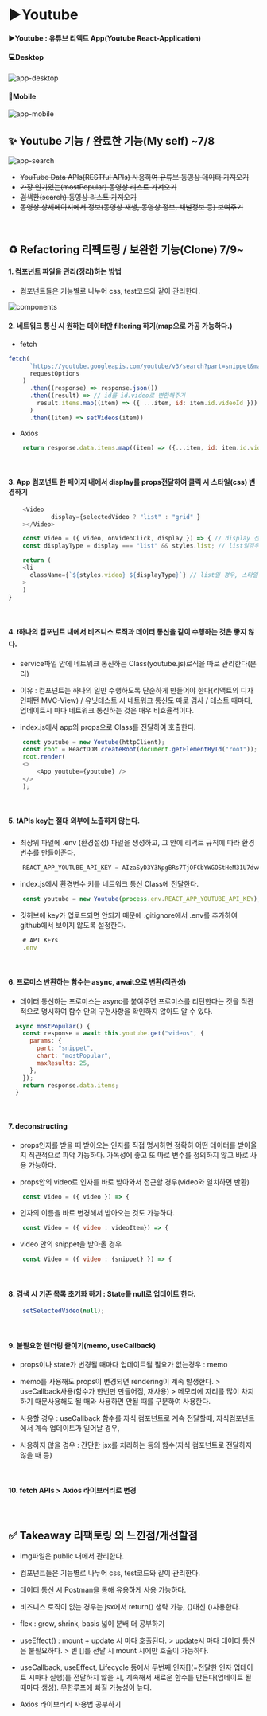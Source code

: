 # ▶️Youtube

#### ▶️Youtube : 유튜브 리액트 App(Youtube React-Application)

#### 💻Desktop

<img src="/public/img/desktop.jpg" alt="app-desktop">

#### 📱Mobile

<img src="/public/img/mobile.jpg" alt="app-mobile">

<br>

## ✨ Youtube 기능 / 완료한 기능(My self) ~7/8

<img src="/public/img/search.jpg" alt="app-search">

- ~~YouTube Data APIs(RESTful APIs) 사용하여 유튜브 동영상 데이터 가져오기~~
- ~~가장 인기있는(mostPopular) 동영상 리스트 가져오기~~
- ~~검색한(search) 동영상 리스트 가져오기~~
- ~~동영상 상세페이지에서 정보(동영상 재생, 동영상 정보, 채널정보 등) 보여주기~~

<br>

## ♻️ Refactoring 리팩토링 / 보완한 기능(Clone) 7/9~

#### 1. 컴포넌트 파일을 관리(정리)하는 방법

- 컴포넌트들은 기능별로 나누어 css, test코드와 같이 관리한다.

<img src="/public/img/components.png" alt="components">

<br>

#### 2. 네트워크 통신 시 원하는 데이터만 filtering 하기(map으로 가공 가능하다.)

- fetch

```javaScript
fetch(
      `https://youtube.googleapis.com/youtube/v3/search?part=snippet&maxResults=5&q=${input}&type=video&key=AIzaSyD3Y3NpgBRs7TjOFCbYWGOStHeM31U7dvA%20`,
      requestOptions
    )
      .then((response) => response.json())
      .then((result) => // id를 id.video로 변환해주기
        result.items.map((item) => ({ ...item, id: item.id.videoId }))
      )
      .then((item) => setVideos(item))
```

- Axios

```javaScript
    return response.data.items.map((item) => ({...item, id: item.id.videoId,}));
```

<br>

#### 3. App 컴포넌트 한 페이지 내에서 display를 props전달하여 클릭 시 스타일(css) 변경하기

```javaScript
    <Video
            display={selectedVideo ? "list" : "grid" }
    ></Video>
```

```javaScript
    const Video = ({ video, onVideoClick, display }) => { // display 전달
    const displayType = display === "list" && styles.list; // list일경우 스타일반환

    return (
    <li
      className={`${styles.video} ${displayType}`} // list일 경우, 스타일 추가
    >
    )
}
```

<br>

#### 4. ❗하나의 컴포넌트 내에서 비즈니스 로직과 데이터 통신을 같이 수행하는 것은 좋지 않다.

- service파일 안에 네트워크 통신하는 Class(youtube.js)로직을 따로 관리한다(분리)

- 이유 : 컴포넌트는 하나의 일만 수행하도록 단순하게 만들어야 한다(리액트의 디자인패턴 MVC-View) / 유닛테스트 시 네트워크 통신도 따로 검사 / 테스트 때마다, 업데이트시 마다 네트워크 통신하는 것은 매우 비효율적이다.

- index.js에서 app의 props으로 Class를 전달하여 호출한다.

```javaScript
    const youtube = new Youtube(httpClient);
    const root = ReactDOM.createRoot(document.getElementById("root"));
    root.render(
    <>
        <App youtube={youtube} />
    </>
    );
```

<br>

#### 5. ❗APIs key는 절대 외부에 노출하지 않는다.

- 최상위 파일에 .env (환경설정) 파일을 생성하고, 그 안에 리액트 규칙에 따라 환경 변수를 만들어준다.

```javaScript
    REACT_APP_YOUTUBE_API_KEY = AIzaSyD3Y3NpgBRs7TjOFCbYWGOStHeM31U7dvA // 가상 key
```

- index.js에서 환경변수 키를 네트워크 통신 Class에 전달한다.

```javaScript
    const youtube = new Youtube(process.env.REACT_APP_YOUTUBE_API_KEY);
```

- 깃허브에 key가 업로드되면 안되기 때문에 .gitignore에서 .env를 추가하여 github에서 보이지 않도록 설정한다.

```javaScript
    # API KEYs
    .env
```

<br>

#### 6. 프로미스 반환하는 함수는 async, await으로 변환(직관성)

- 데이터 통신하는 프로미스는 async를 붙여주면 프로미스를 리턴한다는 것을 직관적으로 명시하여 함수 안의 구현사항을 확인하지 않아도 알 수 있다.

```javaScript
  async mostPopular() {
    const response = await this.youtube.get("videos", {
      params: {
        part: "snippet",
        chart: "mostPopular",
        maxResults: 25,
      },
    });
    return response.data.items;
  }
```

<br>

#### 7. deconstructing

- props인자를 받을 때 받아오는 인자를 직접 명시하면 정확히 어떤 데이터를 받아올지 직관적으로 파악 가능하다. 가독성에 좋고 또 따로 변수를 정의하지 않고 바로 사용 가능하다.

- props안의 video로 인자를 바로 받아와서 접근할 경우(video와 일치하면 반환)

```javaScript
    const Video = ({ video }) => {
```

- 인자의 이름을 바로 변경해서 받아오는 것도 가능하다.

```javaScript
    const Video = ({ video : videoItem}) => {
```

- video 안의 snippet을 받아올 경우

```javaScript
    const Video = ({ video : {snippet} }) => {
```

<br>

#### 8. 검색 시 기존 목록 초기화 하기 : State를 null로 업데이트 한다.

```javaScript
    setSelectedVideo(null);
```

<br>

#### 9. 불필요한 렌더링 줄이기(memo, useCallback)

- props이나 state가 변경될 때마다 업데이트될 필요가 없는경우 : memo

- memo를 사용해도 props이 변경되면 rendering이 계속 발생한다. > useCallback사용(함수가 한번만 만들어짐, 재사용) > 메모리에 자리를 많이 차지하기 때문사용해도 될 때와 사용하면 안될 때를 구분하여 사용한다.

- 사용할 경우 : useCallback 함수를 자식 컴포넌트로 계속 전달할때, 자식컴포넌트에서 계속 업데이트가 일어날 경우,

- 사용하지 않을 경우 : 간단한 jsx를 처리하는 등의 함수(자식 컴포넌트로 전달하지 않을 때 등)

<br>

#### 10. fetch APIs > Axios 라이브러리로 변경

<br>

## ✅ Takeaway 리팩토링 외 느낀점/개선할점

- img파일은 public 내에서 관리한다.

- 컴포넌트들은 기능별로 나누어 css, test코드와 같이 관리한다.

- 데이터 통신 시 Postman을 통해 유용하게 사용 가능하다.

- 비즈니스 로직이 없는 경우는 jsx에서 return() 생략 가능, {}대신 ()사용한다.

- flex : grow, shrink, basis 넓이 분배 더 공부하기

- useEffect() : mount + update 시 마다 호출된다. > update시 마다 데이터 통신은 불필요하다. > 빈 []를 전달 시 mount 시에만 호출이 가능하다.

- useCallback, useEffect, Lifecycle 등에서 두번째 인자[](=전달한 인자 업데이트 시마다 실행)를 전달하지 않을 시, 계속해서 새로운 함수를 만든다(업데이트 될 때마다 생성). 무한루프에 빠질 가능성이 높다.

- Axios 라이브러리 사용법 공부하기

